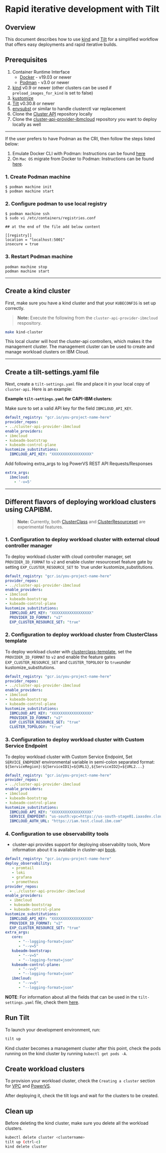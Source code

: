 # Rapid iterative development with Tilt

## Overview

This document describes how to use [kind](https://kind.sigs.k8s.io) and [Tilt](https://tilt.dev) for a simplified workflow that offers easy deployments and rapid iterative builds.

## Prerequisites

1. Container Runtime Interface
    * [Docker](https://docs.docker.com/install/)    - v19.03 or newer
    * [Podman](https://podman.io/docs/installation) - v3.0 or newer
2. [kind](https://kind.sigs.k8s.io) v0.9 or newer (other clusters can be
   used if `preload_images_for_kind` is set to false)
3. [kustomize](https://kubectl.docs.kubernetes.io/installation/kustomize/)
4. [Tilt](https://docs.tilt.dev/install.html) v0.30.8 or newer
5. [envsubst](https://github.com/drone/envsubst) or similar to handle
   clusterctl var replacement
6. Clone the [Cluster API](https://github.com/kubernetes-sigs/cluster-api) repository
   locally
7. Clone the [cluster-api-provider-ibmcloud](https://github.com/kubernetes-sigs/cluster-api-provider-ibmcloud) repository you want to deploy locally as well

---
If the user prefers to have Podman as the CRI, then follow the steps listed below:

1. Emulate Docker CLI with Podman: Instructions can be found [here](https://podman-desktop.io/docs/migrating-from-docker/emulating-docker-cli-with-podman)
2. On `Mac OS` migrate from Docker to Podman: Instructions can be found
 [here](https://podman-desktop.io/docs/migrating-from-docker/using-podman-mac-helper).

### 1. Create Podman machine

```shell
$ podman machine init
$ podman machine start
```

### 2. Configure podman to use local registry

```shell
$ podman machine ssh
$ sudo vi /etc/containers/registries.conf

## at the end of the file add below content

[[registry]]
location = "localhost:5001"
insecure = true
```
### 3. Restart Podman machine

```shell
podman machine stop
podman machine start
```
---

## Create a kind cluster

First, make sure you have a kind cluster and that your `KUBECONFIG` is set up correctly.
> **Note:** Execute the following from the `cluster-api-provider-ibmcloud` respository. 

``` bash
make kind-cluster
```

This local cluster will host the cluster-api controllers, which makes it the management cluster. The management cluster can be used to create and manage workload clusters on IBM Cloud.

---

## Create a tilt-settings.yaml file

Next, create a `tilt-settings.yaml` file and place it in your local copy of `cluster-api`. Here is an example:

**Example `tilt-settings.yaml` for CAPI-IBM clusters:**

Make sure to set a valid API key for the field `IBMCLOUD_API_KEY`.

```yaml
default_registry: "gcr.io/you-project-name-here"
provider_repos:
- ../cluster-api-provider-ibmcloud
enable_providers:
- ibmcloud
- kubeadm-bootstrap
- kubeadm-control-plane
kustomize_substitutions:
  IBMCLOUD_API_KEY: "XXXXXXXXXXXXXXXXXX"
```

Add following extra_args to log PowerVS REST API Requests/Responses

```yaml
extra_args:
  ibmcloud:
    - '-v=5'
```
---
## Different flavors of deploying workload clusters using CAPIBM.

> **Note:** Currently, both [ClusterClass](https://cluster-api.sigs.k8s.io/tasks/experimental-features/cluster-class/index.html) and [ClusterResourceset](https://cluster-api.sigs.k8s.io/tasks/experimental-features/cluster-resource-set.html) are experimental features.

### 1.  Configuration to deploy workload cluster with external cloud controller manager

To deploy workload cluster with cloud controller manager, set `PROVIDER_ID_FORMAT` to `v2` and enable cluster resourceset feature gate by setting `EXP_CLUSTER_RESOURCE_SET` to `true under kustomize_substitutions.

```yaml
default_registry: "gcr.io/you-project-name-here"
provider_repos:
- ../cluster-api-provider-ibmcloud
enable_providers:
- ibmcloud
- kubeadm-bootstrap
- kubeadm-control-plane
kustomize_substitutions:
  IBMCLOUD_API_KEY: "XXXXXXXXXXXXXXXXXX"
  PROVIDER_ID_FORMAT: "v2"
  EXP_CLUSTER_RESOURCE_SET: "true"
```

### 2.  Configuration to deploy workload cluster from ClusterClass template

To deploy workload cluster with [clusterclass-template](/topics/powervs/clusterclass-cluster.html), set the `PROVIDER_ID_FORMAT` to `v2` and enable the feature gates `EXP_CLUSTER_RESOURCE_SET` and `CLUSTER_TOPOLOGY` to `true`under kustomize_substitutions.

```yaml
default_registry: "gcr.io/you-project-name-here"
provider_repos:
- ../cluster-api-provider-ibmcloud
enable_providers:
- ibmcloud
- kubeadm-bootstrap
- kubeadm-control-plane
kustomize_substitutions:
  IBMCLOUD_API_KEY: "XXXXXXXXXXXXXXXXXX"
  PROVIDER_ID_FORMAT: "v2"
  EXP_CLUSTER_RESOURCE_SET: "true"
  CLUSTER_TOPOLOGY: "true"
```

### 3.  Configuration to deploy workload cluster with Custom Service Endpoint

To deploy workload cluster with Custom Service Endpoint, Set `SERVICE_ENDPOINT` environmental variable in semi-colon separated format: `${ServiceRegion}:${ServiceID1}=${URL1},${ServiceID2}=${URL2...}`
```yaml
default_registry: "gcr.io/you-project-name-here"
provider_repos:
- ../cluster-api-provider-ibmcloud
enable_providers:
- ibmcloud
- kubeadm-bootstrap
- kubeadm-control-plane
kustomize_substitutions:
  IBMCLOUD_API_KEY: "XXXXXXXXXXXXXXXXXX"
  SERVICE_ENDPOINT: "us-south:vpc=https://us-south-stage01.iaasdev.cloud.ibm.com,powervs=https://dal.power-iaas.test.cloud.ibm.com,rc=https://resource-controller.test.cloud.ibm.com"
  IBMCLOUD_AUTH_URL: "https://iam.test.cloud.ibm.com"
```

### 4.  Configuration to use observability tools

- cluster-api provides support for deploying observability tools, More information about it is available in cluster-api [book](https://cluster-api.sigs.k8s.io/developer/logging#developing-and-testing-logs).

```yaml
default_registry: "gcr.io/you-project-name-here"
deploy_observability:
   - promtail
   - loki
   - grafana
   - prometheus
provider_repos:
  - ../cluster-api-provider-ibmcloud
enable_providers:
  - ibmcloud
  - kubeadm-bootstrap
  - kubeadm-control-plane
kustomize_substitutions:
  IBMCLOUD_API_KEY: "XXXXXXXXXXXXXXXXXX"
  PROVIDER_ID_FORMAT: "v2"
  EXP_CLUSTER_RESOURCE_SET: "true"
extra_args:
   core:
      - "--logging-format=json"
      - "--v=5"
   kubeadm-bootstrap:
      - "--v=5"
      - "--logging-format=json"
   kubeadm-control-plane:
      - "--v=5"
      - "--logging-format=json"
   ibmcloud:
      - "--v=5"
      - "--logging-format=json"
```

**NOTE**: For information about all the fields that can be used in the `tilt-settings.yaml` file, check them [here](https://cluster-api.sigs.k8s.io/developer/tilt.html#tilt-settings-fields).

## Run Tilt

To launch your development environment, run:

``` bash
tilt up
```

Kind cluster becomes a management cluster after this point, check the pods running on the kind cluster by running `kubectl get pods -A`.

## Create workload clusters

To provision your workload cluster, check the `Creating a cluster` section for [VPC](/topics/vpc/creating-a-cluster.html) and [PowerVS](/topics/powervs/creating-a-cluster.html). 

After deploying it, check the tilt logs and wait for the clusters to be created.

## Clean up

Before deleting the kind cluster, make sure you delete all the workload clusters.

```bash
kubectl delete cluster <clustername>
tilt up (ctrl-c)
kind delete cluster
```
